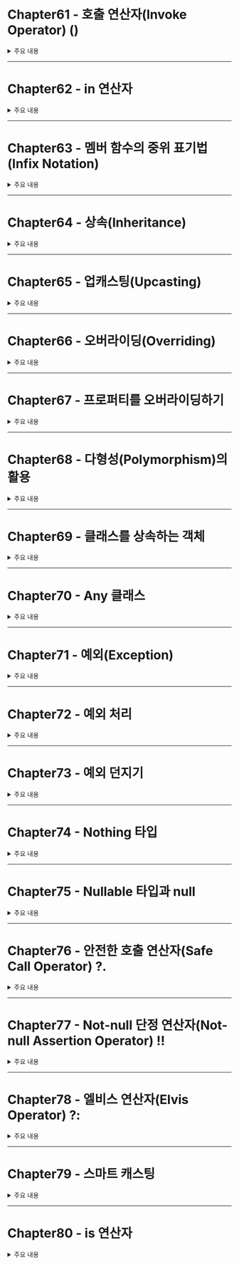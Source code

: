 # Chapter61 - 호출 연산자(Invoke Operator) ()

<details><summary>주요 내용
</summary>

## 호출 연산자(Invoke Operator) ()
  
 ```kotlin
  
  class Product(val id: Int, val name: String)
{
    operator fun invoke(value:Int)
    {
        println(value)
        println("id:$id\nname:$name")
    }
}
fun main(){
    var a = Product(762443, "코틀린 200제")
    a(100) // 컴파일 시 a.invoke(100)으로 번역된다
}
  
 ``` 
  

</details>

---


# Chapter62 - in 연산자
<details><summary>주요 내용
</summary>


## in 연산자
  
- **in 연산자** : 어떤 값이 객체에 포함되어 있는지 여부를 조사  
  
```kotlin
  
  fun main(){
    println('o' in "Kotlin") // true
    println("in" !in "Kotlin") // false
}
  
- String 클래스에는 Char 타입을 인수로 받는 contains와, String 타입을 인수로 받는 contains가 존재한다
  
- in 연산자는 `operator fun contains(매개변수:타입) : Boolean` 멤버 함수로 오버로딩 할 수 있다. 

- in 연산자는 when 문에서도 쓸 수 있다
  
```  
  
  
  
</details>


---


# Chapter63 - 멤버 함수의 중위 표기법(Infix Notation)
<details><summary>주요 내용
</summary>

## 멤버 함수의 중위 표기법(Infix Notation)

- **중위 표기법(Infix Notation)** : 피연산자 연산자 피연산자의 순서로 표현식을 구성하는 방식. 멤버 함수의 매개변수가 하나뿐이면 함수 호출을 중위 표기법으로 할 수 있다
  
- 멤버 함수 선언문 앞에 infix를 붙인다 
  
 ```kotlin
  
  class Point(var x:Int = 0, var y:Int = 0)
{
    infix fun from(base:Point): Point{
        return Point(x-base.x, y-base.y)
    }
}

fun main(){
    val pt = Point(3,6) from (1,1)
    println(pt.x) // 2
    println(pt.y) // 5
}
  
 ``` 
  
  
  
</details>


---



# Chapter64 - 상속(Inheritance)
<details><summary>주요 내용
</summary>

## 상속(Inheritance)

- 기존에 존재하는 클래스를 확장하여 새로운 클래스를 정의하는 기법 
  
- 코틀린은 클래스 선언이 **기본적으로 final로 되어 있어** 상속을 허용하려면, 클래스 정의부 앞에 **open 키워드** 를 붙인다 

```kotlin
  
  open class Person(val name:String, val age:Int)

class Student(name:String, age: Int, val id: Int) : Person(name,age)

fun main(){
    val person = Person("홍길동",35)
    val student = Student("김길동",23,20171217)
}
  
```  
  
- **슈퍼클래스(Superclass)** : 상속의 대상이 되는 클래스
- **서브클래스(Subclass)** : 상속하여 확장된 클래스 
  
- 상속 문법
 
` class 클래스 이름: 슈퍼클래스 생성자(인수) {...} ` 
  
- **상속은 하나의 클래스만 할 수 있다**  
  
</details>



---




# Chapter65 - 업캐스팅(Upcasting)
<details><summary>주요 내용
</summary>

## 업캐스팅(Upcasting)

- **캐스팅(Casting)** : 특정 타입을 다른 타입으로 변환하는 것 
  
- 업캐스팅 : 서브클래스의 인스턴스를 슈퍼클래스 타입으로 가리키는 것   
  
 ```kotlin
  
open class Person2(val name:String, val age:Int)

class Student2(name:String, age: Int, val id: Int) : Person2(name,age)

fun main(){
    val person : Person2 = Student2("John",32,20171218)
}
  
 ``` 
- 참조 변수는 Student의 인스턴스를 가리키고 있기는 하지만, 타입이 상위클래스인 Person2이기 때문에 id 프로퍼티에는 접근을 하지 못한다 
 
- **슈퍼클래스 타입은 항상 슈퍼클래스 자체나 서브클래스의 인스턴스만 가리킬 수 있다** 

- **다형성(Polymorphsim)** : 한 객체가 여러가지 타입을 가질 수 있는 성질 
  
</details>



---





# Chapter66 - 오버라이딩(Overriding)
<details><summary>주요 내용
</summary>

## 오버라이딩(Overriding)
  
- 슈퍼클래스의 멤버 함수와 시그니처가 동일한 멤버 함수를 서브클래스에서 선언하면, 슈퍼클래스 멤버 함수의 동작을 덮어쓰기 한다
  
- 멤버 함수도 클래스와 마찬가지로 오버라이딩을 허용하려면 **open 키워드** 를 사용한다 

```kotlin
  
  open class AAA
{
    open fun func() = println("AAA")
}

class BBB : AAA(){
    override fun func(){
        super.func()
        println("BBB")
    }
}

fun main(){
    AAA().func()
    BBB().func()
}
  
```  
  
- 서브클래스에서 재정의하고자 하는 메서드는 **override 키워드** 를 붙인다   
  
- 만약 멤버 함수의 재 오버라이딩을 막으려면 **final 키워드** 를 붙인다   

</details>



---




# Chapter67 - 프로퍼티를 오버라이딩하기
<details><summary>주요 내용
</summary>


## 프로퍼티를 오버라이딩하기
  
 
  
```kotlin
  
  open class A{
    open var number : Int = 10
    get(){
        println("A의 getter")
        return field
    }
    set(value){
        println("A의 setter")
        field = value
    }
}

class B : A(){
    override var number : Int
    get(){
        println("B의 getter")
        return super.number
    }
    set(value) {
        println("B의 setter")
        super.number = value
    }
}
fun main(){
    val test = B()
    test.number= 5
    test.number
}
  
```  
  
![image](https://user-images.githubusercontent.com/61898890/158757666-9096dce3-8692-4052-9dff-5c7bb1a96f96.png)
  
  
- 프로퍼티를 오버라이딩할 때도 **override 키워드** 를 붙인다   
  
</details>



---




# Chapter68 - 다형성(Polymorphism)의 활용
<details><summary>주요 내용
</summary>


## 다형성(Polymorphism)의 활용
  
```kotlin
  
  open class AA{
    open fun hello() = println("AA의 hello")
}
class BB:AA(){
    override fun hello() = println("BB의 hello")
}

fun main(){
    val one = AA()
    val two = BB()
    val three:AA = two

    one.hello() // AA의 hello 
    two.hello() // BB의 hello 
    three.hello() //BB의 hello
}
  
```  
  
- 멤버 함수를 호출할 때, 참조 변수가 **실제로 가리키고 있는 객체의 멤버 함수가 호출된다**  
  
</details>





---





# Chapter69 - 클래스를 상속하는 객체
<details><summary>주요 내용
</summary>


## 클래스를 상속하는 객체 
  
```kotlin
  
  open class a1(val name: String, val age: Int)
{
    open fun print(){
        println(name)
        println(age)
    }
}

fun main(){
    val custom : a1 = object : a1("Alan",23)
    {
        override fun print(){
            println("It's a object")
        }
    }
    custom.print()
}
  
```  
  
- 클래스 없이 객체를 만들면서 상속을 했으므로 이때의 상속은 1회용이 된다   
  
  
</details>


---




# Chapter70 - Any 클래스
<details><summary>주요 내용
</summary>


## Any 클래스
  
 - 어떤 클래스가 아무 클래스도 상속하지 않으면 **자동으로 Any 라는 클래스를 상속한다**
 
 - 모든 코틀린 클래스들은 Any 클래스를 상속한다는 것이 보장된다 
  
 - Any Class
  
 ```kotlin
  
  open operator fun equals(other: Any?): Boolean // == 연산자를 오버로딩하는 멤버 변수 
  open fun hashCode(): Int // 객체 고유의 해시코드를 반환하는 멤버 함수 
  open fun toString(): String // 객체의 내용을 String 타입으로 변환하는 멤버 함수 
  
 ``` 
  

 ```kotlin
  
  class Building(var name:String = "", val date: String ="", val area : Int = 0 )
{
    override fun toString(): String =
        "이름:${this.name}\n"+
        "건축일자:${this.date}\n"+
        "면적:${this.area}"

}

fun main(){
    val building = Building("코틀린","20101010",area=100)
    printObject(building)
    println(building)
}
fun printObject(any:Any)
{
    println(any.toString())
}
  
 ``` 
  
![image](https://user-images.githubusercontent.com/61898890/158765282-9e28c095-381f-435b-ab39-3854fe8cd2b0.png)
 
  
  
</details>


---




# Chapter71 - 예외(Exception)
<details><summary>주요 내용
</summary>


## 예외(Exception)
 
- 프로그램 실행 중 예상치 못하게 발생한 상황
  
  
  
</details>

---


# Chapter72 - 예외 처리
<details><summary>주요 내용
</summary>

## 예외 처리

- try~catch~finally 블록을 사용한다 

- try 블록에는 예외가 발생할 가능성이 있는 부분을 감싸준다

- catch 블록에는 예외가 발생했을 때 대신 실행할 코드를 지정한다 
  
- finally 블록에는 예외 발생 여부와 상관 없이 무조건 실행되는 블록이다
  
```kotlin
  
  fun main(){
    try{
        val str= "abcd"
        val num = str.toInt()
    }catch (e: NumberFormatException){
        println(e)
    }finally{
        println("finally")
    }
}
 
```
  
![image](https://user-images.githubusercontent.com/61898890/159156778-ae3ce6c6-0bcd-4f5a-a244-dd288df2a5d8.png)
  
  
  
</details>

---


# Chapter73 - 예외 던지기
<details><summary>주요 내용
</summary>

## 예외 던지기 

- `throw Throwable타입 표현식`   
  
```kotlin
  
      try{
        something()
    }catch(e:Exception){
        println(e.message)
    }
}
fun something(){
    val num1 = 10
    val num2 = 0
    div(num1, num2)
}

fun div(a:Int, b:Int) : Int
{
    if(b==0)
        throw Exception("DivisionError")
    return a/b
}
  
``` 
  
- 코틀린은 throws 키워드를 제거해 예외 처리는 필수가 아닌 옵션으로 했다   
  
</details>

---


# Chapter74 - Nothing 타입
<details><summary>주요 내용
</summary>

## Nothing 타입

- **Nothing 타입** : 실행 흐름이 도달할 수 없는 구역  
  
```kotlin
  
  fun throwing(): Nothing = throw Exception()

fun main(){
    println("start")
    val i : Int = throwing()
    print(i)
}
  
```  
  
  
- thorw Exception()은 Nothing 타입의 표현식이기 때문에 if-else 블록이 Int 타입의 표현식으로 인식된다. 만약 throw Exception 부분이 표현식이 아니었다면, else 블록의 타입이 Unit이 되어버리므로 if-else를 표현식으로 쓸 수 없게 된다.
  
- **Nothing 타입은 throw를 표현식으로 쓸 수 있게 하기 위한 장치**
  
</details>




---


# Chapter75 - Nullable 타입과 null
<details><summary>주요 내용
</summary>

## Nullable 타입과 null

  - 타입 이름 뒤에 **? 키워드** 를 붙이면 변수를 Nullable하게 만들 수 있다
  - **Nullable** : null 값을 지정할 수 있는 변수 
  
  - null은 Nothing? 타입의 표현식이다
  
  - Byte, Short, Int, Long, Float, Double, Char, Boolean 타입 뒤에 ?를 붙이면 그 변수는 **참조 변수**가 된다
  
  - 코틀린에서는 Nullable 타입이 아니면 null을 지정할 수 없다
  
  ```kotlin
  
  fun main(){
    var num : Int? = null
    num = 10
    num = null
  }
  
  ```
  
  
</details>





---


# Chapter76 - 안전한 호출 연산자(Safe Call Operator) ?.
<details><summary>주요 내용
</summary>

## 안전한 호출 연산자(Safe Call Operator) ?.
  
- Nullable한 참조 변수의 프로퍼티와 멤버 함수에 접근하려면,   **. 대신 ?.** 연산자를 반드시 사용해야 한다

- `참조 변수?.프로퍼티` : 참조 변수가 null이면 이 표현식이 null 값을 갖게 된다 
  
- `참조 변수?.멤버 함수()` : 참조 변수가 null이면 멤버 함수를 호출하지 않고 표현식은 null이 된다
  
```kotlin
  
  fun main(){
    var obj:Building? = null
    println(obj?.toString()) // 표현식의 값은 null, 타입은 Unit?이 된다
    obj?.name = "건물" // Getter/Setter이나 null이기 때문에 위와 비슷하게 작동한다

    obj = Building()
    obj?.name = "서울 월드컵 경기장"
    obj?.date = "2001년 11월 10일"
    obj?.area = 21_6712
    println(obj?.toString())
}
  
```  
  
  
  
  
</details>





---


# Chapter77 - Not-null 단정 연산자(Not-null Assertion Operator) !!
<details><summary>주요 내용
</summary>

## Not-null 단정 연산자(Not-null Assertion Operator) !!

- **!! 연산자** : Nullable 타입을 Not-null 타입으로 강제로 캐스팅한다 
  
```kotlin
  
  fun main(){
    var obj: Building? = Building()
    obj!!.name = "서울시장" // obj는 null이 아닐 것이다! 라고 단정을 지음
    println(obj!!.name)

    obj = null
    print(obj!!.toString())
}
  
```  
  
![image](https://user-images.githubusercontent.com/61898890/159159089-1dce38f3-96cc-4ff4-998d-6d1552045621.png)
  
- null이면 NullPointerException이 발생한다  
  
</details>





---


# Chapter78 - 엘비스 연산자(Elvis Operator) ?:
<details><summary>주요 내용
</summary>

## 엘비스 연산자(Elvis Operator) ?:

- **왼쪽의 피연산자가 null이 아니면 그 값을 그대로 쓰고, null이면 우측의 피연산자로 대체한다**  
  
``` kotlin
  
  fun main(){
    val number: Int? = null // number는 nullable
    println(number ?: 0)

    val number2: Int? = 15
    println(number2 ?: 0)
}  
  
- 코틀린의 간편함  
  
```java  
  
  String str;
  ....
  return (str != null) ? str : "Hello";
  
```  
  
```kotlin
  
 return str ?: "Hello" 
  
``` 
  
  
</details>



---


# Chapter79 - 스마트 캐스팅
<details><summary>주요 내용
</summary>


  
## 스마트 캐스팅 

- **스마트 캐스팅(Smart Casting)** : 특정 조건을 만족하는 경우, 컴파일러는 변수의 타입을 다른 타입으로 자동 캐스팅  
  
```kotlin
  
  fun main(){
    val number:Int ? = null
    val number2 = 1225

    checkNull(number)
    checkNull(number2)
}
fun checkNull(any:Any?){
    if(any==null)
    {
        println("Null값")
        return
    }
    println(any.toString()) // 위의 if를 통과하면 null이 아닐 것이라 완벽하게 추론해낼 것이라 ?.을 사용하지 않아도 된다!
}
  
```  
  
- 위의 if를 통과하면 null이 아닐 것이라 완벽하게 추론해낼 것이라 ?.을 사용하지 않아도 된다!
  
  
  
</details>



---


# Chapter80 - is 연산자
<details><summary>주요 내용
</summary>

## is 연산자

- 참조 변수가 **실제로 가리키고 있는 객체의 타입** 을 알아낸다   
  
- 코틀린의 is 연산자는 자바의 instanceof에 해당한다 
  
```kotlin
  
  fun main(){
    val person: Person = Student("Mark Zuckerberg", 33, 20171225)
    println("${person is Person}") // true 
    println("${person is Student}") // true 
    println("${person is Professor}") // false 


    val person2: Person = Professor("Kim", 48)
    println("${person2 is Person}") // true 
    println("${person2 is Student}") // false 
    println("${person2 is Professor}") // true
}
  
```  
 
- is와 when의 활용 
  
```kotlin
  
  val person:Person
    ... 
    when(person){
        is Person -> {}
        is Student -> {}
        is Professor -> {}
    }
  
```  
  
  
  
</details>



